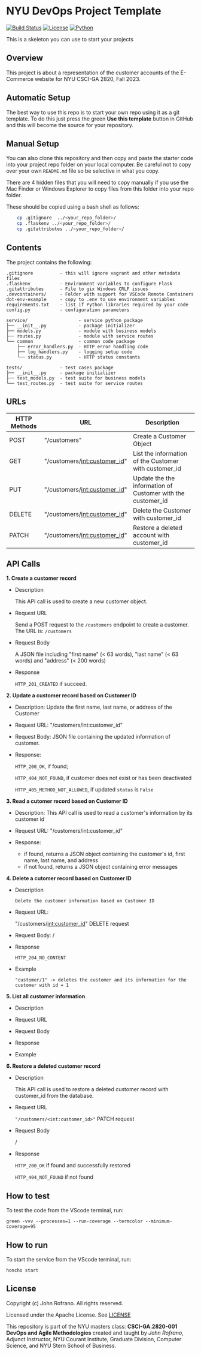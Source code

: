 # NYU DevOps Project Template

[![Build Status](https://github.com/CSCI-GA-2820-FA23-001/customers/actions/workflows/ci.yml/badge.svg)](https://github.com/CSCI-GA-2820-FA23-001/customers/actions)
[![License](https://img.shields.io/badge/License-Apache_2.0-blue.svg)](https://opensource.org/licenses/Apache-2.0)
[![Python](https://img.shields.io/badge/Language-Python-blue.svg)](https://python.org/)

This is a skeleton you can use to start your projects

## Overview

This project is about a representation of the customer accounts of the E-Commerce website for NYU CSCI-GA 2820, Fall 2023.

## Automatic Setup

The best way to use this repo is to start your own repo using it as a git template. To do this just press the green **Use this template** button in GitHub and this will become the source for your repository.

## Manual Setup

You can also clone this repository and then copy and paste the starter code into your project repo folder on your local computer. Be careful not to copy over your own `README.md` file so be selective in what you copy.

There are 4 hidden files that you will need to copy manually if you use the Mac Finder or Windows Explorer to copy files from this folder into your repo folder.

These should be copied using a bash shell as follows:

```bash
    cp .gitignore  ../<your_repo_folder>/
    cp .flaskenv ../<your_repo_folder>/
    cp .gitattributes ../<your_repo_folder>/
```

## Contents

The project contains the following:

```text
.gitignore          - this will ignore vagrant and other metadata files
.flaskenv           - Environment variables to configure Flask
.gitattributes      - File to gix Windows CRLF issues
.devcontainers/     - Folder with support for VSCode Remote Containers
dot-env-example     - copy to .env to use environment variables
requirements.txt    - list if Python libraries required by your code
config.py           - configuration parameters

service/                   - service python package
├── __init__.py            - package initializer
├── models.py              - module with business models
├── routes.py              - module with service routes
└── common                 - common code package
    ├── error_handlers.py  - HTTP error handling code
    ├── log_handlers.py    - logging setup code
    └── status.py          - HTTP status constants

tests/              - test cases package
├── __init__.py     - package initializer
├── test_models.py  - test suite for business models
└── test_routes.py  - test suite for service routes
```

## URLs
| HTTP Methods | URL | Description |
| ------- | ------- | ------- | 
| POST | "/customers" | Create a Customer Object | 
| GET | "/customers/<int:customer_id>" | List the information of the Customer with customer_id | 
| PUT | "/customers/<int:customer_id>" | Update the the information of Customer with the customer_id  | 
| DELETE | "/customers/<int:customer_id>" | Delete the Customer with customer_id | 
| PATCH | "/customers/<int:customer_id>" | Restore a deleted account with customer_id |

## API Calls

**1. Create a customer record**

   - Description

        This API call is used to create a new customer object.
  
   - Request URL

        Send a POST request to the `/customers` endpoint to create a customer. The URL is: `/customers`
  
   - Request Body
  
        A JSON file including "first name" (< 63 words), "last name" (< 63 words) and "address" (< 200 words)
  
   - Response
  
        `HTTP_201_CREATED` if succeed. 

**2. Update a customer record based on Customer ID**

   - Description: Update the first name, last name, or address of the Customer
  
   - Request URL: "/customers/int:customer_id"
  
   - Request Body: JSON file containing the updated information of customer.
  
   - Response: 

        `HTTP_200_OK`, if found; 
        
        `HTTP_404_NOT_FOUND`, if customer does not exist or has been deactivated

        `HTTP_405_METHOD_NOT_ALLOWED`, if updated `status` is `False`

**3. Read a cutomer record based on Customer ID**

   - Description: This API call is used to read a customer's information by its customer id
  
   - Request URL: "/customers/int:customer_id"
  
   - Response:
       - if found, returns a JSON object containing the customer's id, first name, last name, and address
       - if not found, returns a JSON object containing error messages

**4. Delete a cutomer record based on Customer ID**

   - Description
     
         Delete the customer information based on Customer ID
  
   - Request URL:
   
       "/customers/<int:customer_id>" DELETE request
  
   - Request Body: /
  
   - Response

         HTTP_204_NO_CONTENT
  
   - Example

         "customer/1" -> deletes the customer and its information for the customer with id = 1

**5. List all customer information**

   - Description
  
   - Request URL
  
   - Request Body
  
   - Response
  
   - Example

**6. Restore a deleted customer record**

   - Description

        This API call is used to restore a deleted customer record with customer_id from the database.

   - Request URL

        `"/customers/<int:customer_id>"` PATCH request
  
   - Request Body

        /
  
   - Response

        `HTTP_200_OK` if found and successfully restored

        `HTTP_404_NOT_FOUND` if not found


## How to test

To test the code from the VScode terminal, run:

`green -vvv --processes=1 --run-coverage --termcolor --minimum-coverage=95`

## How to run

To start the service from the VScode terminal, run:

`honcho start`

## License

Copyright (c) John Rofrano. All rights reserved.

Licensed under the Apache License. See [LICENSE](LICENSE)

This repository is part of the NYU masters class: **CSCI-GA.2820-001 DevOps and Agile Methodologies** created and taught by *John Rofrano*, Adjunct Instructor, NYU Courant Institute, Graduate Division, Computer Science, and NYU Stern School of Business.

